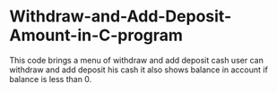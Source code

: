 # Withdraw-and-Add-Deposit-Amount-in-C-program
This code brings a menu of withdraw and add deposit cash user can withdraw and add deposit his cash it also shows balance in account if balance is less than 0.
